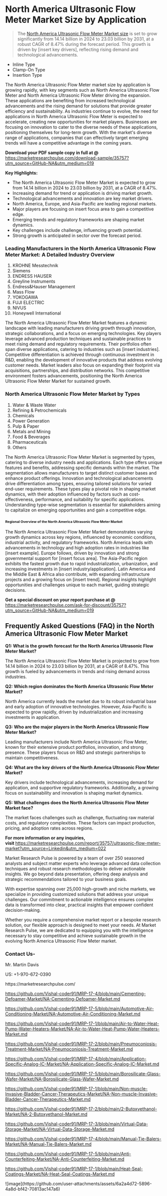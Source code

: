 <h1>North America Ultrasonic Flow Meter Market&nbsp;Size by Application</h1><blockquote><p>The <a href="https://marketresearchpulse.com/download-sample/35757?utm_source=GitHub-NA&amp;utm_medium=019">North America Ultrasonic Flow Meter Market size</a> is set to grow significantly from 14.14 billion in 2024 to 23.03 billion by 2031, at a robust CAGR of 8.47% during the forecast period. This growth is driven by [insert key drivers], reflecting rising demand and technological advancements.</p></blockquote><ul><li>Inline Type <li> Clamp-On Type <li> Insertion Type</li></ul><p>The North America Ultrasonic Flow Meter market size by application is growing rapidly, with key segments such as North America Ultrasonic Flow Meter and North America Ultrasonic Flow Meter driving the expansion. These applications are benefiting from increased technological advancements and the rising demand for solutions that provide greater efficiency and sustainability. As industries continue to evolve, the need for applications in North America Ultrasonic Flow Meter is expected to accelerate, creating new opportunities for market players. Businesses are focusing on innovation to cater to the diverse needs of these applications, positioning themselves for long-term growth. With the market's diverse range of applications, companies that can effectively target emerging trends will have a competitive advantage in the coming years.</p><p><strong>Download your PDF sample copy in full at @ </strong><a href="https://marketresearchpulse.com/download-sample/35757?utm_source=GitHub-NA&amp;utm_medium=019">https://marketresearchpulse.com/download-sample/35757?utm_source=GitHub-NA&amp;utm_medium=019</a></p><p><strong>Key Highlights: </strong></p><ul><li>The North America Ultrasonic Flow Meter Market is expected to grow from 14.14 billion in 2024 to 23.03 billion by 2031, at a CAGR of 8.47%.</li><li>Increasing demand for trend or application is driving market growth.</li><li>Technological advancements and innovation are key market drivers.</li><li>North America, Europe, and Asia-Pacific are leading regional markets.</li><li>Major players are focusing on insert focus area to gain a competitive edge.</li><li>Emerging trends and regulatory frameworks are shaping market dynamics.</li><li>Key challenges include challenge, influencing growth potential.</li><li>Strong growth is anticipated in sector over the forecast period.</li></ul><h3>Leading Manufacturers in the North America Ultrasonic Flow Meter Market: A Detailed Industry Overview</h3><ol><li>KROHNE Messtechnik</li><li>Siemens</li><li>ENDRESS HAUSER</li><li>Greyline Instruments</li><li>Endress&Hauser Management</li><li>Mass Flow</li><li>YOKOGAWA</li><li>FUJI ELECTRIC</li><li>NIVUS</li><li>Honeywell International</li></ol><div class="flex max-w-full flex-col flex-grow"><div class="min-h-8 text-message flex w-full flex-col items-end gap-2 whitespace-normal break-words [.text-message+&amp;]:mt-5" dir="auto" data-message-author-role="assistant" data-message-id="fd8432e4-4910-450d-b182-61b7bfb0a01f" data-message-model-slug="gpt-4o"><div class="flex w-full flex-col gap-1 empty:hidden first:pt-[3px]"><div class="markdown prose w-full break-words dark:prose-invert light"><p>The North America Ultrasonic Flow Meter Market features a dynamic landscape with leading manufacturers driving growth through innovation, strategic collaborations, and a focus on emerging technologies. Key players leverage advanced production techniques and sustainable practices to meet rising demand and regulatory requirements. Their portfolios often span diverse applications, catering to industries such as [insert industries]. Competitive differentiation is achieved through continuous investment in R&amp;D, enabling the development of innovative products that address evolving customer needs. Market leaders also focus on expanding their footprint via acquisitions, partnerships, and distribution networks. This competitive environment fosters advancements, positioning the North America Ultrasonic Flow Meter Market for sustained growth.</p></div></div></div></div><h3>North America Ultrasonic Flow Meter Market by Types</h3><ol><li>Water & Waste Water <li> Refining & Petrochemicals <li> Chemicals <li> Power Generation <li> Pulp & Paper <li> Metals and Mining <li> Food & Beverages <li> Pharmaceuticals <li> Others</li></ol><div class="flex max-w-full flex-col flex-grow"><div class="min-h-8 text-message flex w-full flex-col items-end gap-2 whitespace-normal break-words [.text-message+&amp;]:mt-5" dir="auto" data-message-author-role="assistant" data-message-id="084470be-0bb7-4664-bddf-5156b4f41249" data-message-model-slug="gpt-4o-mini"><div class="flex w-full flex-col gap-1 empty:hidden first:pt-[3px]"><div class="markdown prose w-full break-words dark:prose-invert light"><p>The North America Ultrasonic Flow Meter Market is segmented by types, catering to diverse industry needs and applications. Each type offers unique features and benefits, addressing specific demands within the market. The segmentation allows manufacturers to target distinct customer bases and enhance product offerings. Innovation and technological advancements drive differentiation among types, ensuring tailored solutions for varied end-user requirements. These types play a pivotal role in shaping market dynamics, with their adoption influenced by factors such as cost-effectiveness, performance, and suitability for specific applications. Understanding type-wise segmentation is essential for stakeholders aiming to capitalize on emerging opportunities and gain a competitive edge.</p></div></div></div></div><h3><span style="font-size: 11px;">Regional Overview of the North America Ultrasonic Flow Meter Market</span></h3><div class="flex max-w-full flex-col flex-grow"><div class="min-h-8 text-message flex w-full flex-col items-end gap-2 whitespace-normal break-words [.text-message+&amp;]:mt-5" dir="auto" data-message-author-role="assistant" data-message-id="e9038762-ce64-4e30-91c9-9bd413514231" data-message-model-slug="gpt-4o-mini"><div class="flex w-full flex-col gap-1 empty:hidden first:pt-[3px]"><div class="markdown prose w-full break-words dark:prose-invert light"><p>The North America Ultrasonic Flow Meter Market demonstrates varying growth dynamics across key regions, influenced by economic conditions, industrial activity, and regulatory frameworks. North America leads with advancements in technology and high adoption rates in industries like [insert example]. Europe follows, driven by innovation and strong governmental support for [insert focus area]. The Asia-Pacific region exhibits the fastest growth due to rapid industrialization, urbanization, and increasing investments in [insert industry/application]. Latin America and the Middle East &amp; Africa also contribute, with expanding infrastructure projects and a growing focus on [insert trend]. Regional insights highlight opportunities and challenges unique to each market, guiding strategic decisions.</p></div></div></div></div><p><strong>Get a special discount on your report purchase at @ </strong><a href="https://marketresearchpulse.com/ask-for-discount/35757?utm_source=GitHub-NA&amp;utm_medium=019">https://marketresearchpulse.com/ask-for-discount/35757?utm_source=GitHub-NA&amp;utm_medium=019</a></p><h2>Frequently Asked Questions (FAQ) in the North America Ultrasonic Flow Meter Market</h2><p><strong>Q1: What is the growth forecast for the North America Ultrasonic Flow Meter Market?</strong></p><p>The North America Ultrasonic Flow Meter Market is projected to grow from 14.14 billion in 2024 to 23.03 billion by 2031, at a CAGR of 8.47%. This growth is fueled by advancements in trends and rising demand across industries.</p><p><strong>Q2: Which region dominates the North America Ultrasonic Flow Meter Market?</strong></p><p>North America currently leads the market due to its robust industrial base and early adoption of innovative technologies. However, Asia-Pacific is expected to grow rapidly, driven by industrialization and increasing investments in application.</p><p><strong>Q3: Who are the major players in the North America Ultrasonic Flow Meter Market?</strong></p><p>Leading manufacturers include North America Ultrasonic Flow Meter, known for their extensive product portfolios, innovation, and strong presence. These players focus on R&amp;D and strategic partnerships to maintain competitiveness.</p><p><strong>Q4: What are the key drivers of the North America Ultrasonic Flow Meter Market?</strong></p><p>Key drivers include technological advancements, increasing demand for application, and supportive regulatory frameworks. Additionally, a growing focus on sustainability and innovation is shaping market dynamics.</p><p><strong>Q5: What challenges does the North America Ultrasonic Flow Meter Market face?</strong></p><p>The market faces challenges such as challenge, fluctuating raw material costs, and regulatory complexities. These factors can impact production, pricing, and adoption rates across regions.</p><p><strong>For more information or any inquiries, visit&nbsp;</strong><a href="https://marketresearchpulse.com/report/35757/ultrasonic-flow-meter-market?utm_source=Linkedin&utm_medium=022">https://marketresearchpulse.com/report/35757/ultrasonic-flow-meter-market?utm_source=Linkedin&utm_medium=022</a></p><p>Market Research Pulse is powered by a team of over 250 seasoned analysts and subject matter experts who leverage advanced data collection techniques and robust research methodologies to deliver actionable insights. We go beyond data presentation, offering deep analysis and strategic recommendations tailored to your business goals.</p><p>With expertise spanning over 25,000 high-growth and niche markets, we specialize in providing customized solutions that address your unique challenges. Our commitment to actionable intelligence ensures complex data is transformed into clear, practical insights that empower confident decision-making.</p><p>Whether you require a comprehensive market report or a bespoke research solution, our flexible approach is designed to meet your needs. At Market Research Pulse, we are dedicated to equipping you with the intelligence necessary to stay competitive and achieve sustainable growth in the evolving North America Ultrasonic Flow Meter market.</p><h3><strong>Contact Us-</strong></h3><p>Mr. Martin Davis</p><p>US: +1-970-672-0390</p><p>https://marketresearchpulse.com/</p><p><a href="https://github.com/Vishal-coder91/MRP-17-4/blob/main/Cementing-Defoamer-Market/NA-Cementing-Defoamer-Market.md">https://github.com/Vishal-coder91/MRP-17-4/blob/main/Cementing-Defoamer-Market/NA-Cementing-Defoamer-Market.md</a></p><p><a href="https://github.com/Vishal-coder91/MRP-17-5/blob/main/Automotive-Air-Conditioning-Market/NA-Automotive-Air-Conditioning-Market.md">https://github.com/Vishal-coder91/MRP-17-5/blob/main/Automotive-Air-Conditioning-Market/NA-Automotive-Air-Conditioning-Market.md</a></p><p><a href="https://github.com/Vishal-coder91/MRP-17-1/blob/main/Air-to-Water-Heat-Pump-Water-Heaters-Market/NA-Air-to-Water-Heat-Pump-Water-Heaters-Market.md">https://github.com/Vishal-coder91/MRP-17-1/blob/main/Air-to-Water-Heat-Pump-Water-Heaters-Market/NA-Air-to-Water-Heat-Pump-Water-Heaters-Market.md</a></p><p><a href="https://github.com/Vishal-coder91/MRP-17-2/blob/main/Pneumoconiosis-Treatment-Market/NA-Pneumoconiosis-Treatment-Market.md">https://github.com/Vishal-coder91/MRP-17-2/blob/main/Pneumoconiosis-Treatment-Market/NA-Pneumoconiosis-Treatment-Market.md</a></p><p><a href="https://github.com/Vishal-coder91/MRP-17-4/blob/main/Application-Specific-Analog-IC-Market/NA-Application-Specific-Analog-IC-Market.md">https://github.com/Vishal-coder91/MRP-17-4/blob/main/Application-Specific-Analog-IC-Market/NA-Application-Specific-Analog-IC-Market.md</a></p><p><a href="https://github.com/Vishal-coder91/MRP-17-5/blob/main/Borosilicate-Glass-Wafer-Market/NA-Borosilicate-Glass-Wafer-Market.md">https://github.com/Vishal-coder91/MRP-17-5/blob/main/Borosilicate-Glass-Wafer-Market/NA-Borosilicate-Glass-Wafer-Market.md</a></p><p><a href="https://github.com/Vishal-coder91/MRP-17-1/blob/main/Non-muscle-Invasive-Bladder-Cancer-Therapeutics-Market/NA-Non-muscle-Invasive-Bladder-Cancer-Therapeutics-Market.md">https://github.com/Vishal-coder91/MRP-17-1/blob/main/Non-muscle-Invasive-Bladder-Cancer-Therapeutics-Market/NA-Non-muscle-Invasive-Bladder-Cancer-Therapeutics-Market.md</a></p><p><a href="https://github.com/Vishal-coder91/MRP-17-2/blob/main/2-Butoxyethanol-Market/NA-2-Butoxyethanol-Market.md">https://github.com/Vishal-coder91/MRP-17-2/blob/main/2-Butoxyethanol-Market/NA-2-Butoxyethanol-Market.md</a></p><p><a href="https://github.com/Vishal-coder91/MRP-17-3/blob/main/Virtual-Data-Storage-Market/NA-Virtual-Data-Storage-Market.md">https://github.com/Vishal-coder91/MRP-17-3/blob/main/Virtual-Data-Storage-Market/NA-Virtual-Data-Storage-Market.md</a></p><p><a href="https://github.com/Vishal-coder91/MRP-17-4/blob/main/Manual-Tie-Balers-Market/NA-Manual-Tie-Balers-Market.md">https://github.com/Vishal-coder91/MRP-17-4/blob/main/Manual-Tie-Balers-Market/NA-Manual-Tie-Balers-Market.md</a></p><p><a href="https://github.com/Vishal-coder91/MRP-17-5/blob/main/Anti-Counterfeiting-Market/NA-Anti-Counterfeiting-Market.md">https://github.com/Vishal-coder91/MRP-17-5/blob/main/Anti-Counterfeiting-Market/NA-Anti-Counterfeiting-Market.md</a></p><p><a href="https://github.com/Vishal-coder91/MRP-17-1/blob/main/Heat-Seal-Coatings-Market/NA-Heat-Seal-Coatings-Market.md">https://github.com/Vishal-coder91/MRP-17-1/blob/main/Heat-Seal-Coatings-Market/NA-Heat-Seal-Coatings-Market.md</a></p>
![image](https://github.com/user-attachments/assets/6a2a4d72-5896-4a8d-bf42-70813ac147a6)

